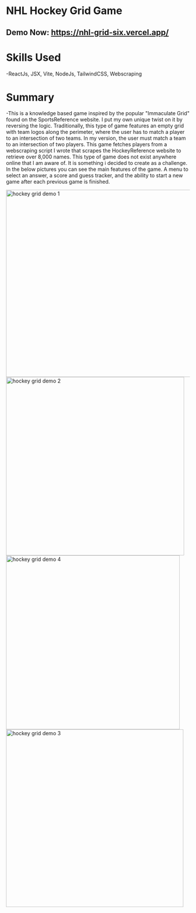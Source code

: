 # NHL Hockey Grid Game

## Demo Now: https://nhl-grid-six.vercel.app/

# Skills Used
-ReactJs, JSX, Vite, NodeJs, TailwindCSS, Webscraping

# Summary
-This is a knowledge based game inspired by the popular "Immaculate Grid" found on the SportsReference website.
I put my own unique twist on it by reversing the logic. Traditionally, this type of game features an empty grid with team logos along 
the perimeter, where the user has to match a player to an intersection of two teams. In my version, the user must match a team to an intersection of two players.
This game fetches players from a webscraping script I wrote that scrapes the HockeyReference website to retrieve over 8,000 names. This type of game 
does not exist anywhere online that I am aware of. It is something i decided to create as a challenge. In the below pictures you can see 
the main features of the game. A menu to select an answer, a score and guess tracker, and the ability to start a new game after each previous game is finished.

<img width="512" alt="hockey grid demo 1" src="https://github.com/user-attachments/assets/7fb4ae57-1150-490e-93a9-37d4cc726ff5" />

<img width="488" alt="hockey grid demo 2" src="https://github.com/user-attachments/assets/5970cf3d-4f27-42e2-96bf-02fdf4567724" />

<img width="476" alt="hockey grid demo 4" src="https://github.com/user-attachments/assets/ad5827ca-d945-4889-bd07-f7d7c1049702" />

<img width="486" alt="hockey grid demo 3" src="https://github.com/user-attachments/assets/0bd2a743-c9a2-46c4-b7cb-08abf5b41da8" />

